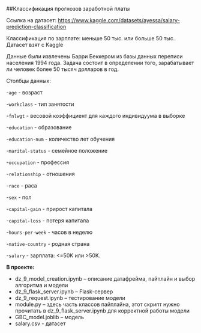 ##Классификация прогнозов заработной платы

Ссылка на датасет: https://www.kaggle.com/datasets/ayessa/salary-prediction-classification

Классификация по зарплате: меньше 50 тыс. или больше 50 тыс. Датасет взят с Kaggle

Данные были извлечены Барри Беккером из базы данных переписи населения 1994 года. Задача состоит в определении того, зарабатывает ли человек более 50 тысяч долларов в год.

Столбцы данных:

-```age``` - возраст

-```workclass``` - тип занятости

-```fnlwgt``` - весовой коэффициент для каждого индивидуума в выборке

-```education``` - образование

-```education-num``` - количество лет обучения

-```marital-status``` - семейное положение

-```occupation``` - профессия

-```relationship``` - отношения

-```race``` - раса

-```sex``` - пол

-```capital-gain``` - прирост капитала

-```capital-loss``` - потеря капитала

-```hours-per-week``` - часов в неделю

-```native-country``` - родная страна

-```salary``` - зарплата: <=50K или >50K.

**В проекте:**
- dz_9_model_creation.ipynb – описание датафрейма, пайплайн и выбор алгоритма и модели
- dz_9_flask_server.ipynb – Flask-сервер
- dz_9_request.ipynb – тестирование модели
- module.py – здесь часть классов пайплайна, этот скрипт нужно прочитать в dz_9_flask_server.ipynb для корректной работы модели
- GBC_model.joblib – модель
- salary.csv - датасет
